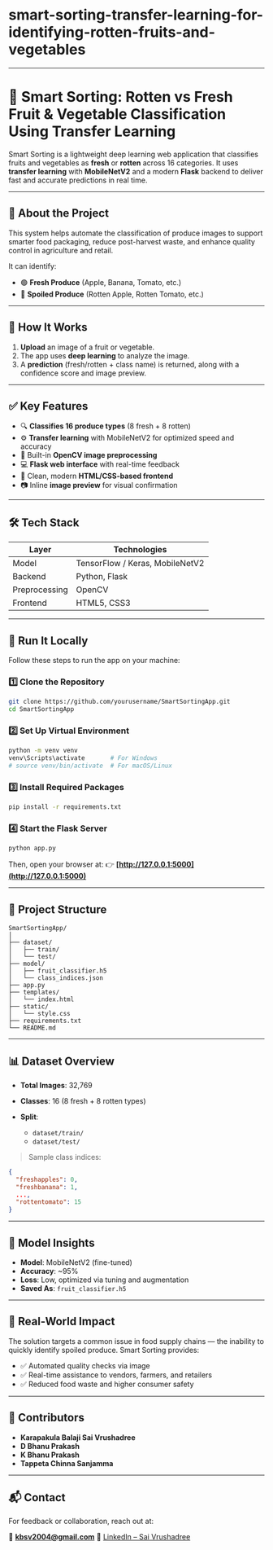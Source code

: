# smart-sorting-transfer-learning-for-identifying-rotten-fruits-and-vegetables

---

# 🍎 Smart Sorting: Rotten vs Fresh Fruit & Vegetable Classification Using Transfer Learning

Smart Sorting is a lightweight deep learning web application that classifies fruits and vegetables as **fresh** or **rotten** across 16 categories. It uses **transfer learning** with **MobileNetV2** and a modern **Flask** backend to deliver fast and accurate predictions in real time.

---

## 🧠 About the Project

This system helps automate the classification of produce images to support smarter food packaging, reduce post-harvest waste, and enhance quality control in agriculture and retail.

It can identify:

* 🟢 **Fresh Produce** (Apple, Banana, Tomato, etc.)
* 🔴 **Spoiled Produce** (Rotten Apple, Rotten Tomato, etc.)

---

## 🚀 How It Works

1. **Upload** an image of a fruit or vegetable.
2. The app uses **deep learning** to analyze the image.
3. A **prediction** (fresh/rotten + class name) is returned, along with a confidence score and image preview.

---

## ✅ Key Features

* 🔍 **Classifies 16 produce types** (8 fresh + 8 rotten)
* ⚙️ **Transfer learning** with MobileNetV2 for optimized speed and accuracy
* 🫼 Built-in **OpenCV image preprocessing**
* 💻 **Flask web interface** with real-time feedback
* 🎨 Clean, modern **HTML/CSS-based frontend**
* 📷 Inline **image preview** for visual confirmation

---

## 🛠 Tech Stack

| Layer         | Technologies                    |
| ------------- | ------------------------------- |
| Model         | TensorFlow / Keras, MobileNetV2 |
| Backend       | Python, Flask                   |
| Preprocessing | OpenCV                          |
| Frontend      | HTML5, CSS3                     |

---

## 🧪 Run It Locally

Follow these steps to run the app on your machine:

### 1️⃣ Clone the Repository

```bash
git clone https://github.com/yourusername/SmartSortingApp.git
cd SmartSortingApp
```

### 2️⃣ Set Up Virtual Environment

```bash
python -m venv venv
venv\Scripts\activate       # For Windows
# source venv/bin/activate  # For macOS/Linux
```

### 3️⃣ Install Required Packages

```bash
pip install -r requirements.txt
```

### 4️⃣ Start the Flask Server

```bash
python app.py
```

Then, open your browser at:
👉 **[http://127.0.0.1:5000](http://127.0.0.1:5000)**

---

## 📁 Project Structure

```
SmartSortingApp/
│
├── dataset/
│   ├── train/
│   └── test/
├── model/
│   ├── fruit_classifier.h5
│   └── class_indices.json
├── app.py
├── templates/
│   └── index.html
├── static/
│   └── style.css
├── requirements.txt
└── README.md
```

---

## 📊 Dataset Overview

* **Total Images**: 32,769
* **Classes**: 16 (8 fresh + 8 rotten types)
* **Split**:

  * `dataset/train/`
  * `dataset/test/`

> Sample class indices:

```json
{
  "freshapples": 0,
  "freshbanana": 1,
  ...,
  "rottentomato": 15
}
```

---

## 🧠 Model Insights

* **Model**: MobileNetV2 (fine-tuned)
* **Accuracy**: \~95%
* **Loss**: Low, optimized via tuning and augmentation
* **Saved As**: `fruit_classifier.h5`

---

## 🎯 Real-World Impact

The solution targets a common issue in food supply chains — the inability to quickly identify spoiled produce. Smart Sorting provides:

* ✅ Automated quality checks via image
* ✅ Real-time assistance to vendors, farmers, and retailers
* ✅ Reduced food waste and higher consumer safety

---

## 👥 Contributors

* **Karapakula Balaji Sai Vrushadree**
* **D Bhanu Prakash**
* **K Bhanu Prakash**
* **Tappeta Chinna Sanjamma**

---

## 📬 Contact

For feedback or collaboration, reach out at:

📧 **[kbsv2004@gmail.com](mailto:kbsv2004@gmail.com)**
🔗 [LinkedIn – Sai Vrushadree](https://www.linkedin.com/in/sai-vrushadree-715012255/)
